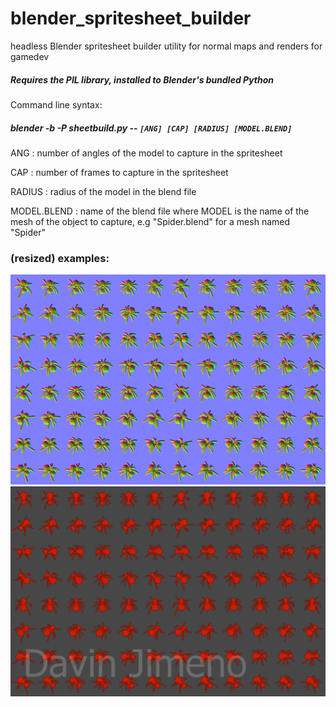 # blender_spritesheet_builder
headless Blender spritesheet builder utility for normal maps and renders for gamedev

##### Requires the PIL library, installed to Blender's bundled Python 

Command line syntax:

##### blender -b -P sheetbuild.py -- `[ANG] [CAP] [RADIUS] [MODEL.BLEND]`

ANG : number of angles of the model to capture in the spritesheet

CAP : number of frames to capture in the spritesheet

RADIUS : radius of the model in the blend file

MODEL.BLEND : name of the blend file where MODEL is the name of the mesh of the object to capture, e.g "Spider.blend" for a mesh named "Spider"

### (resized) examples:

![](images/normal_spritesheet_Spider_resize.png)
![](images/render_spritesheet_Spider_resize.png)
